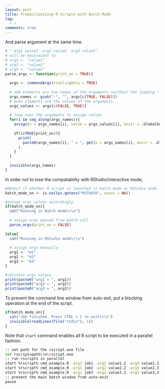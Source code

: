 ```yaml
---
layout: post
title: Productionizing R Scripts with Batch Mode
tag:
  - r
comments: true
---
```


And parse argument at the same time.

```r
# "-arg1 value1 -arg2 value2 -arg3 value3"
# will be equivalent to
# arg1 <- "value1"
# arg2 <- "value2"
# arg3 <- "value3"
parse_args <- function(print_on = TRUE){
  
  args <- commandArgs(trailingOnly = TRUE)
  
  # odd elements are the names of the arguments (without the leading "-")
  args_names <- gsub("-", "", args[c(TRUE, FALSE)])
  # even elements are the values of the arguments
  args_values <- args[c(FALSE, TRUE)]
  
  # loop over the arguments to assign values
  for(i in seq_along(args_names)){
    assign(x = args_names[i], value = args_values[i], envir = .GlobalEnv)
    
    if(isTRUE(print_on)){
      print(
        paste0(args_names[i], " = ", get(x = args_names[i], envir = .GlobalEnv))
      )
    }
  }
  
  invisible(args_names)
}
```

In order not to lose the compatability with RStudio/interactive mode,
```r
#detect if whether R script is launched in batch mode or RStudio mode
batch_mode_on <- is.na(Sys.getenv("RSTUDIO", unset = NA))

#assign args values accordingly
if(batch_mode_on){
  cat("Running in batch mode\r\n")
  
  # assign args passed from batch call
  parse_args(print_on = FALSE)  
  
}else{
  cat("Running in RStudio mode\r\n")
  
  # assign args manually
  arg1 <- "m1"
  arg2 <- "m2"
  arg3 <- "m3"
}

#validate args values
print(paste0("arg1 = ", arg1))
print(paste0("arg2 = ", arg2))
print(paste0("arg3 = ", arg3))
```

To prevent the command line window from auto-exit, put a blocking operation at the end of the script.
```r
if(batch_mode_on){
  cat("Job finished. Press CTRL + C to exit\r\n")
  invisible(readLines(file("stdin"), 1))
}
```

Note that `start` command enables all R script to be executed in a parallel fashion.
```bash
:: set path for the rscript.exe file
set rscript=path\to\rscript.exe
:: run rscripts in parallel
start %rscript% cmd_example.R -arg1 job1 -arg2 value1.2 -arg3 value1.3
start %rscript% cmd_example.R -arg1 job2 -arg2 value2.2 -arg3 value2.3
start %rscript% cmd_example.R -arg1 job3 -arg2 value3.2 -arg3 value3.3
:: prevent the main batch window from auto-exit
pause
```
